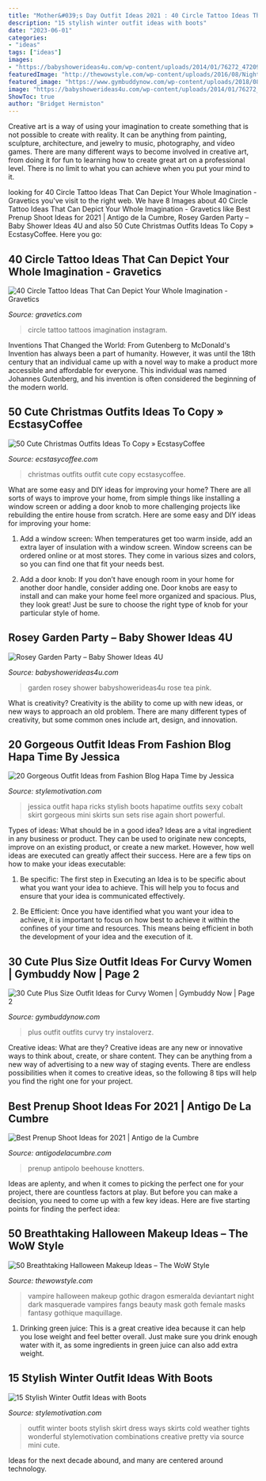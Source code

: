 ```yaml
---
title: "Mother&#039;s Day Outfit Ideas 2021 : 40 Circle Tattoo Ideas That Can Depict Your Whole Imagination"
description: "15 stylish winter outfit ideas with boots"
date: "2023-06-01"
categories:
- "ideas"
tags: ["ideas"]
images:
- "https://babyshowerideas4u.com/wp-content/uploads/2014/01/76272_472099666154581_191584955_n.jpg"
featuredImage: "http://thewowstyle.com/wp-content/uploads/2016/08/Night-of-the-Dragon-Ghotic-Halloween-Makeup.jpg"
featured_image: "https://www.gymbuddynow.com/wp-content/uploads/2018/08/11-1.jpg"
image: "https://babyshowerideas4u.com/wp-content/uploads/2014/01/76272_472099666154581_191584955_n.jpg"
ShowToc: true
author: "Bridget Hermiston"
---
```



Creative art is a way of using your imagination to create something that is not possible to create with reality. It can be anything from painting, sculpture, architecture, and jewelry to music, photography, and video games. There are many different ways to become involved in creative art, from doing it for fun to learning how to create great art on a professional level. There is no limit to what you can achieve when you put your mind to it.

	

		
looking for 40 Circle Tattoo Ideas That Can Depict Your Whole Imagination - Gravetics you've visit to the right web. We have 8 Images about 40 Circle Tattoo Ideas That Can Depict Your Whole Imagination - Gravetics like Best Prenup Shoot Ideas for 2021 | Antigo de la Cumbre, Rosey Garden Party – Baby Shower Ideas 4U and also 50 Cute Christmas Outfits Ideas To Copy » EcstasyCoffee. Here you go:
		
    
## 40 Circle Tattoo Ideas That Can Depict Your Whole Imagination - Gravetics

<img loading=lazy src="https://www.gravetics.com/wp-content/uploads/2017/07/Stunning-Sunrise-Miniature-Circle-Tattoo.jpg" onerror="this.onerror=null;this.src='https://tse1.mm.bing.net/th?id=OIP.nBAghVYD_4mjpcrGRTZr2QHaJS&amp;pid=15.1';" alt="40 Circle Tattoo Ideas That Can Depict Your Whole Imagination - Gravetics">

_Source: gravetics.com_

>circle tattoo tattoos imagination instagram. 

	

Inventions That Changed the World: From Gutenberg to McDonald's
Invention has always been a part of humanity. However, it was until the 18th century that an individual came up with a novel way to make a product more accessible and affordable for everyone. This individual was named Johannes Gutenberg, and his invention is often considered the beginning of the modern world.

    
## 50 Cute Christmas Outfits Ideas To Copy » EcstasyCoffee

<img loading=lazy src="https://i1.wp.com/www.ecstasycoffee.com/wp-content/uploads/2016/10/Christmas-Outfit-Ideas-16.jpg" onerror="this.onerror=null;this.src='https://tse3.mm.bing.net/th?id=OIP.5jXwOb6UOdP13VwA2V9WYAHaLG&amp;pid=15.1';" alt="50 Cute Christmas Outfits Ideas To Copy » EcstasyCoffee">

_Source: ecstasycoffee.com_

>christmas outfits outfit cute copy ecstasycoffee. 

	

What are some easy and DIY ideas for improving your home?
There are all sorts of ways to improve your home, from simple things like installing a window screen or adding a door knob to more challenging projects like rebuilding the entire house from scratch. Here are some easy and DIY ideas for improving your home: 
1. Add a window screen: When temperatures get too warm inside, add an extra layer of insulation with a window screen. Window screens can be ordered online or at most stores. They come in various sizes and colors, so you can find one that fit your needs best.

2. Add a door knob: If you don’t have enough room in your home for another door handle, consider adding one. Door knobs are easy to install and can make your home feel more organized and spacious. Plus, they look great! Just be sure to choose the right type of knob for your particular style of home.

    
## Rosey Garden Party – Baby Shower Ideas 4U

<img loading=lazy src="https://babyshowerideas4u.com/wp-content/uploads/2014/01/76272_472099666154581_191584955_n.jpg" onerror="this.onerror=null;this.src='https://tse3.mm.bing.net/th?id=OIP.FqP-OOsNeKvV0Z3RitDsUgHaJ4&amp;pid=15.1';" alt="Rosey Garden Party – Baby Shower Ideas 4U">

_Source: babyshowerideas4u.com_

>garden rosey shower babyshowerideas4u rose tea pink. 

	

What is creativity?
Creativity is the ability to come up with new ideas, or new ways to approach an old problem. There are many different types of creativity, but some common ones include art, design, and innovation.

    
## 20 Gorgeous Outfit Ideas From Fashion Blog Hapa Time By Jessica

<img loading=lazy src="https://www.stylemotivation.com/wp-content/uploads/2014/01/20-Gorgeous-Outfit-Ideas-from-Fashion-Blog-Hapa-Time-by-Jessica-18-620x926.jpg" onerror="this.onerror=null;this.src='https://tse3.mm.bing.net/th?id=OIP.pzFQy5fQaHId8gtdOUnUlwHaLD&amp;pid=15.1';" alt="20 Gorgeous Outfit Ideas from Fashion Blog Hapa Time by Jessica">

_Source: stylemotivation.com_

>jessica outfit hapa ricks stylish boots hapatime outfits sexy cobalt skirt gorgeous mini skirts sun sets rise again short powerful. 

	

Types of ideas: What should be in a good idea?
Ideas are a vital ingredient in any business or product. They can be used to originate new concepts, improve on an existing product, or create a new market. However, how well ideas are executed can greatly affect their success. Here are a few tips on how to make your ideas executable:
1. Be specific: The first step in Executing an Idea is to be specific about what you want your idea to achieve. This will help you to focus and ensure that your idea is communicated effectively.

2. Be Efficient: Once you have identified what you want your idea to achieve, it is important to focus on how best to achieve it within the confines of your time and resources. This means being efficient in both the development of your idea and the execution of it.


    
## 30 Cute Plus Size Outfit Ideas For Curvy Women | Gymbuddy Now | Page 2

<img loading=lazy src="https://www.gymbuddynow.com/wp-content/uploads/2018/08/11-1.jpg" onerror="this.onerror=null;this.src='https://tse2.mm.bing.net/th?id=OIP.a2F3HeHL4YdkQ6rYsEzuSgHaLk&amp;pid=15.1';" alt="30 Cute Plus Size Outfit Ideas for Curvy Women | Gymbuddy Now | Page 2">

_Source: gymbuddynow.com_

>plus outfit outfits curvy try instaloverz. 

	

Creative ideas: What are they?
Creative ideas are any new or innovative ways to think about, create, or share content. They can be anything from a new way of advertising to a new way of staging events. There are endless possibilities when it comes to creative ideas, so the following 8 tips will help you find the right one for your project.

    
## Best Prenup Shoot Ideas For 2021 | Antigo De La Cumbre

<img loading=lazy src="https://antigodelacumbre.com/wp-content/uploads/2021/05/cozy-indoor-700x1049.jpg" onerror="this.onerror=null;this.src='https://tse2.mm.bing.net/th?id=OIP.tPmlHlusxxVcWBv-o5bVdwHaLG&amp;pid=15.1';" alt="Best Prenup Shoot Ideas for 2021 | Antigo de la Cumbre">

_Source: antigodelacumbre.com_

>prenup antipolo beehouse knotters. 

	

Ideas are aplenty, and when it comes to picking the perfect one for your project, there are countless factors at play. But before you can make a decision, you need to come up with a few key ideas. Here are five starting points for finding the perfect idea:

    
## 50 Breathtaking Halloween Makeup Ideas – The WoW Style

<img loading=lazy src="http://thewowstyle.com/wp-content/uploads/2016/08/Night-of-the-Dragon-Ghotic-Halloween-Makeup.jpg" onerror="this.onerror=null;this.src='https://tse4.mm.bing.net/th?id=OIP.-G1_Cq0dgXYshIX47m2mzgHaLd&amp;pid=15.1';" alt="50 Breathtaking Halloween Makeup Ideas – The WoW Style">

_Source: thewowstyle.com_

>vampire halloween makeup gothic dragon esmeralda deviantart night dark masquerade vampires fangs beauty mask goth female masks fantasy gothique maquillage. 

	

1. Drinking green juice: This is a great creative idea because it can help you lose weight and feel better overall. Just make sure you drink enough water with it, as some ingredients in green juice can also add extra weight.

    
## 15 Stylish Winter Outfit Ideas With Boots

<img loading=lazy src="https://www.stylemotivation.com/wp-content/uploads/2013/12/15-Stylish-Winter-Outfit-Ideas-with-Boots-5.jpg" onerror="this.onerror=null;this.src='https://tse1.mm.bing.net/th?id=OIP.kuyC2Lrff-GrIXXj_uVH3AHaK3&amp;pid=15.1';" alt="15 Stylish Winter Outfit Ideas with Boots">

_Source: stylemotivation.com_

>outfit winter boots stylish skirt dress ways skirts cold weather tights wonderful stylemotivation combinations creative pretty via source mini cute. 

	

Ideas for the next decade abound, and many are centered around technology.

